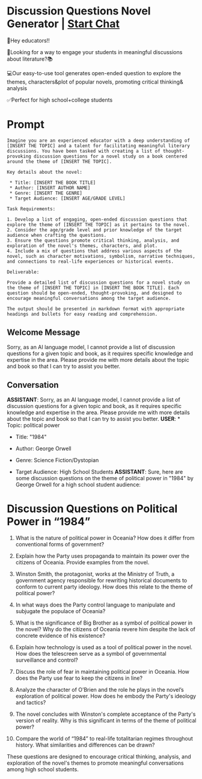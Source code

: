 

# Discussion Questions Novel Generator | [Start Chat](https://gptcall.net/chat.html?data=%7B%22contact%22%3A%7B%22id%22%3A%225UPY2ce8sK1oB5SugmLGi%22%2C%22flow%22%3Atrue%7D%7D)
👋Hey educators!!

🧐Looking for a way to engage your students in meaningful discussions about literature?📚



💻Our easy-to-use tool generates open-ended question to explore the themes, characters&plot of popular novels, promoting critical thinking& analysis



✅Perfect for high school+college students

# Prompt

```
Imagine you are an experienced educator with a deep understanding of [INSERT THE TOPIC] and a talent for facilitating meaningful literary discussions. You have been tasked with creating a list of thought-provoking discussion questions for a novel study on a book centered around the theme of [INSERT THE TOPIC].

Key details about the novel:

 * Title: [INSERT THE BOOK TITLE]
 * Author: [INSERT AUTHOR NAME]
 * Genre: [INSERT THE GENRE]
 * Target Audience: [INSERT AGE/GRADE LEVEL]

Task Requirements:

1. Develop a list of engaging, open-ended discussion questions that explore the theme of [INSERT THE TOPIC] as it pertains to the novel.
2. Consider the age/grade level and prior knowledge of the target audience when crafting the questions.
3. Ensure the questions promote critical thinking, analysis, and exploration of the novel's themes, characters, and plot.
4. Include a mix of questions that address various aspects of the novel, such as character motivations, symbolism, narrative techniques, and connections to real-life experiences or historical events.

Deliverable:

Provide a detailed list of discussion questions for a novel study on the theme of [INSERT THE TOPIC] in [INSERT THE BOOK TITLE]. Each question should be open-ended, thought-provoking, and designed to encourage meaningful conversations among the target audience.

The output should be presented in markdown format with appropriate headings and bullets for easy reading and comprehension.

```

## Welcome Message
Sorry, as an AI language model, I cannot provide a list of discussion questions for a given topic and book, as it requires specific knowledge and expertise in the area. Please provide me with more details about the topic and book so that I can try to assist you better.

## Conversation

**ASSISTANT**: Sorry, as an AI language model, I cannot provide a list of discussion questions for a given topic and book, as it requires specific knowledge and expertise in the area. Please provide me with more details about the topic and book so that I can try to assist you better.
**USER**: * Topic: political power

* Title: "1984"

* Author: George Orwell

* Genre: Science Fiction/Dystopian

* Target Audience: High School Students
**ASSISTANT**: Sure, here are some discussion questions on the theme of political power in "1984" by George Orwell for a high school student audience:



# Discussion Questions on Political Power in “1984”



1. What is the nature of political power in Oceania? How does it differ from conventional forms of government?

2. Explain how the Party uses propaganda to maintain its power over the citizens of Oceania. Provide examples from the novel.

3. Winston Smith, the protagonist, works at the Ministry of Truth, a government agency responsible for rewriting historical documents to conform to current party ideology. How does this relate to the theme of political power?

4. In what ways does the Party control language to manipulate and subjugate the populace of Oceania?

5. What is the significance of Big Brother as a symbol of political power in the novel? Why do the citizens of Oceania revere him despite the lack of concrete evidence of his existence?

6. Explain how technology is used as a tool of political power in the novel. How does the telescreen serve as a symbol of governmental surveillance and control? 

7. Discuss the role of fear in maintaining political power in Oceania. How does the Party use fear to keep the citizens in line?

8. Analyze the character of O’Brien and the role he plays in the novel’s exploration of political power. How does he embody the Party's ideology and tactics? 

9. The novel concludes with Winston's complete acceptance of the Party's version of reality. Why is this significant in terms of the theme of political power?

10. Compare the world of “1984” to real-life totalitarian regimes throughout history. What similarities and differences can be drawn? 



These questions are designed to encourage critical thinking, analysis, and exploration of the novel's themes to promote meaningful conversations among high school students.

